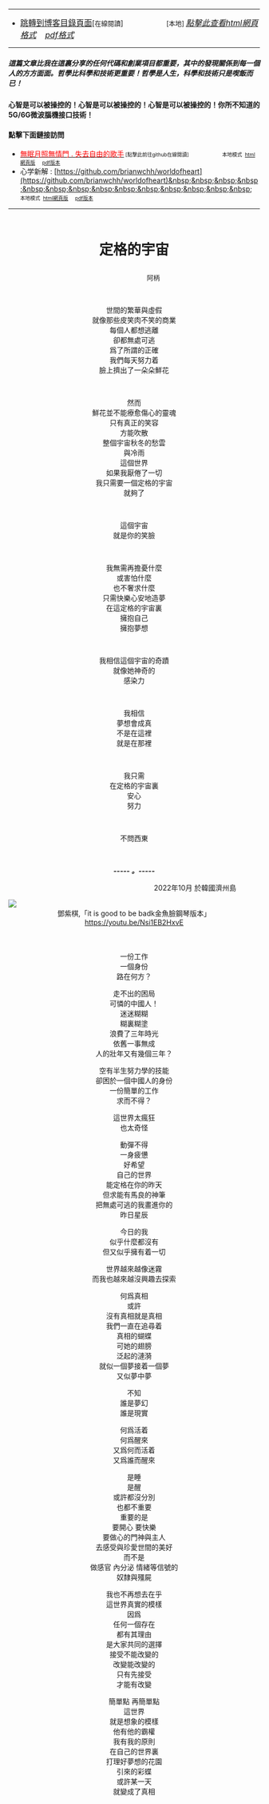 ****
- [<font size=3>跳轉到博客目錄頁面</font>](../../tableOfContent.md)[<font size=2>在線閱讀</font>]&nbsp;&nbsp; &nbsp; &nbsp; &nbsp; &nbsp; &nbsp; &nbsp; &nbsp; &nbsp;&nbsp; &nbsp;  <font size=2> [本地] </font><font size=3>[*_點擊此查看html網頁格式_*](../../tableOfContent.html)&nbsp; &nbsp; [*_pdf格式_*](../../tableOfContent.md.pdf)</font>
****

##### *_這篇文章比我在這裏分享的任何代碼和創業項目都重要，其中的發現關係到每一個人的方方面面。哲學比科學和技術更重要！哲學是人生，科學和技術只是喫飯而已！_*

#### 心智是可以被操控的！心智是可以被操控的！心智是可以被操控的！你所不知道的5G/6G微波腦機接口技術！ 

#### 點擊下面鏈接訪問
- [<font color=red>無眠月照無情門 . 失去自由的歌手</font>](https://github.com/brianwchh/worldofheart/blob/main/md_and_html/%E7%84%A1%E7%9C%A0%E6%9C%88%E7%85%A7%E7%84%A1%E6%83%85%E9%96%80.md)<font size=1> [點擊此前往github在線閱讀]</font> &nbsp;&nbsp;&nbsp;&nbsp;&nbsp;&nbsp;&nbsp;&nbsp;&nbsp;&nbsp;&nbsp;&nbsp;&nbsp;&nbsp;&nbsp; <font size=1>本地模式 &nbsp;[html網頁版](../../md_and_html/無眠月照無情門.html) &nbsp;&nbsp;&nbsp; [pdf版本](../../md_and_html/無眠月照無情門.md.pdf) </font>
- 心学新解 : [https://github.com/brianwchh/worldofheart](https://github.com/brianwchh/worldofheart)&nbsp;&nbsp;&nbsp;&nbsp;&nbsp;&nbsp;&nbsp;&nbsp;&nbsp;&nbsp;&nbsp;&nbsp;&nbsp;&nbsp;&nbsp; <font size=1>本地模式 &nbsp;[html網頁版](../../md_and_html/心學新解.html) &nbsp;&nbsp;&nbsp; [pdf版本](../../md_and_html/心學新解.md.pdf) </font>

****

</br>

****<p align="center" style="font-size: 28px;">定格的宇宙</p>****

<p align="center" style="font-size: small;">&nbsp;&nbsp;&nbsp;&nbsp;&nbsp;&nbsp;&nbsp;&nbsp;&nbsp;&nbsp;&nbsp;&nbsp;&nbsp;&nbsp;&nbsp;&nbsp;&nbsp;&nbsp;&nbsp;&nbsp; 阿柄</p>




<div align="center"> <!-- div_1-->

  <p align="center"> 
    
</br>

世間的繁華與虛假  
就像那些皮笑肉不笑的商業  
每個人都想逃離  
卻都無處可逃  
爲了所謂的正確  
我們每天努力着  
臉上擠出了一朵朵鮮花  
    
</br>

然而  
鮮花並不能療愈傷心的靈魂  
只有真正的笑容  
方能吹散  
整個宇宙秋冬的愁雲  
與冷雨  
這個世界  
如果我厭倦了一切  
我只需要一個定格的宇宙  
就夠了  
    
</br>

這個宇宙  
就是你的笑臉  
    
</br>

我無需再擔憂什麼  
或害怕什麼  
也不奢求什麼  
只需快樂心安地造夢  
在這定格的宇宙裏  
擁抱自己  
擁抱夢想  
    
</br>

我相信這個宇宙的奇蹟  
就像她神奇的   
感染力  
    
</br>

我相信  
夢想會成真  
不是在這裡  
就是在那裡  
    
</br>

我只需  
在定格的宇宙裏  
安心  
努力  
    
</br>

不問西東  



  </br>

  ***_-----&nbsp;。-----_***



  </p>



  <p align="right"> 2022年10月 於韓國濟州島 &nbsp;&nbsp;&nbsp;&nbsp;&nbsp;&nbsp;&nbsp;&nbsp;&nbsp;&nbsp;&nbsp; </p>  
  
</div> <!-- end of div_1-->

  




<!-- image area, flex to make it center,it may not work for github, for html and pdf rendering only -->
<div align="center" style="page-break-inside: avoid; margin-top:1px; margin-bottom:1px;"> <!-- pictureWrapper_div add this only to make the bendan github understand -->
  <div class="ImageWrapperFlex" >
   <div class="FlexSide"  ></div>
   <image class="FlexImage"   src='../images/dzq.png'/>
   <div class="FlexSide" ></div>
  </div>
  <p align="center" style="margin:0px;"> 鄧紫棋,「it is good to be badk金魚臉鋼琴版本」<a href="https://youtu.be/Nsi1EB2HxvE"> https://youtu.be/Nsi1EB2HxvE</a> </p> 
</div> <!-- end pictureWrapper_div -->

</br>
</br>

<div align="center" style="font-size: 14px">

一份工作   
一個身份  
路在何方？  
  
走不出的困局  
可憐的中國人！  
迷迷糊糊  
糊裏糊塗  
浪費了三年時光  
依舊一事無成  
人的壯年又有幾個三年？  
  
空有半生努力學的技能  
卻困於一個中國人的身份  
一份簡單的工作  
求而不得？  
 
這世界太瘋狂  
也太奇怪  

動彈不得  
一身疲憊  
好希望  
自己的世界   
能定格在你的昨天  
但求能有馬良的神筆  
把無處可逃的我畫進你的  
昨日星辰  
  
今日的我  
似乎什麼都沒有  
但又似乎擁有着一切  
  
世界越來越像迷霧   
而我也越來越沒興趣去探索  
  
何爲真相  
或許  
沒有真相就是真相  
我們一直在追尋着  
真相的蝴蝶  
可她的翅膀  
泛起的漣漪  
就似一個夢接着一個夢  
又似夢中夢  
  
不知  
誰是夢幻  
誰是現實  
  
何爲活着  
何爲醒來  
又爲何而活着  
又爲誰而醒來  
  
是睡  
是醒  
或許都沒分別  
也都不重要  
重要的是  
要開心  要快樂  
要做心的門神與主人  
去感受與珍愛世間的美好  
而不是  
做感官 內分泌 情緒等信號的  
奴隸與殭屍  
  
我也不再想去在乎  
這世界真實的模樣  
因爲  
任何一個存在  
都有其理由  
是大家共同的選擇  
接受不能改變的  
改變能改變的  
只有先接受  
才能有改變  
  
簡單點  再簡單點  
這世界    
就是想象的模樣  
他有他的霸權  
我有我的原則  
在自己的世界裏  
打理好夢想的花園  
引來的彩蝶  
或許某一天  
就變成了真相  

</div>


</br>
</br>


<style>

.ImageWrapperFlex {
    display: flex; 
    flex-direction: row; 
    margin-top: 1px; 
    margin-bottom: 1px;

    width: 100% ;
}

.FlexSide {
    flex-basis: 0px ;
    flex:1;

}



/* large device screen 設置熒幕顯示圖片大小（電腦等大型屏幕）*/
@media only screen and (min-width: 600px) {

    .FlexImage {
        flex-basis: 600px ;
        flex:0;    
        height:auto; 
        max-width: 600px;
        min-width: 600px;
     
    }

}

 /* small device screen 設置熒幕顯示圖片大小（平板手機等屏幕）*/
@media only screen and (max-width: 600px) {
    
    .FlexImage {
        flex-basis: 600px ;
        flex:1;
        height:auto; 
     
    }

}

/* style for print !important 設置打印圖片大小*/
@media print {

    .FlexImage {
        flex-basis: 500px ;
        flex:0;    
        height:auto; 
        max-width: 500px;
        min-width: 500px;
     
    }
}


</style>


